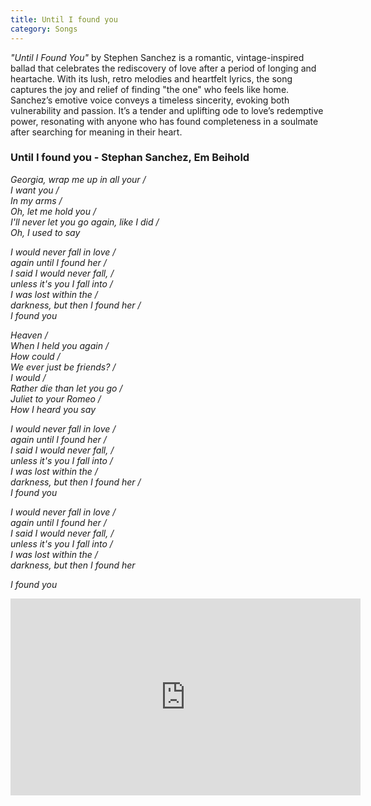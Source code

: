```yaml
---
title: Until I found you
category: Songs
---
```


*"Until I Found You"* by Stephen Sanchez is a romantic, vintage-inspired ballad that celebrates the rediscovery of love after a period of longing and heartache. With its lush, retro melodies and heartfelt lyrics, the song captures the joy and relief of finding "the one" who feels like home. Sanchez’s emotive voice conveys a timeless sincerity, evoking both vulnerability and passion. It’s a tender and uplifting ode to love’s redemptive power, resonating with anyone who has found completeness in a soulmate after searching for meaning in their heart.

<!-- more -->

### Until I found you - Stephan Sanchez, Em Beihold

*Georgia, wrap me up in all your /*  
*I want you /*  
*In my arms /*  
*Oh, let me hold you /*  
*I'll never let you go again, like I did /*  
*Oh, I used to say*  

*I would never fall in love /*  
*again until I found her /*  
*I said I would never fall, /*  
*unless it's you I fall into /*  
*I was lost within the /*  
*darkness, but then I found her /*  
*I found you*  

*Heaven /*  
*When I held you again /*  
*How could /*  
*We ever just be friends? /*  
*I would /*  
*Rather die than let you go /*  
*Juliet to your Romeo /*  
*How I heard you say*  

*I would never fall in love /*  
*again until I found her /*  
*I said I would never fall, /*  
*unless it's you I fall into /*  
*I was lost within the /*  
*darkness, but then I found her /*  
*I found you*  

*I would never fall in love /*  
*again until I found her /*  
*I said I would never fall, /*  
*unless it's you I fall into /*  
*I was lost within the /*  
*darkness, but then I found her*  

*I found you*


<iframe width="560" height="315" src="https://www.youtube.com/embed/kPlSyYtE63M?si=s8dWed-n5ofwEfq-" title="YouTube video player" frameborder="0" allow="accelerometer; autoplay; clipboard-write; encrypted-media; gyroscope; picture-in-picture; web-share" referrerpolicy="strict-origin-when-cross-origin" allowfullscreen></iframe>